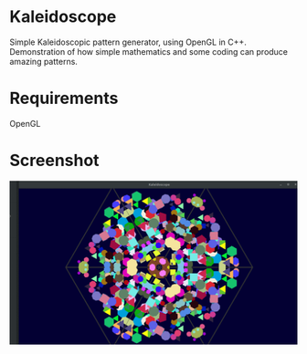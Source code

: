 # Kaleidoscope
Simple Kaleidoscopic pattern generator, using OpenGL in C++. Demonstration of how simple mathematics and some coding can produce amazing patterns.


# Requirements
OpenGL

# Screenshot

<img src = "screenshot.gif">
